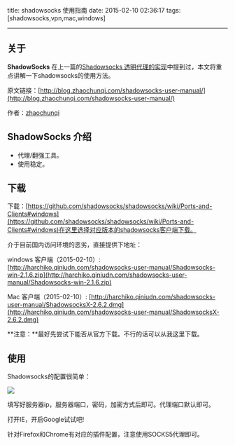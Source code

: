 title: shadowsocks 使用指南
date: 2015-02-10 02:36:17
tags: [shadowsocks,vpn,mac,windows]

---

## 关于

**ShadowSocks** 在上一篇的[Shadowsocks 透明代理的实现](http://blog.zhaochunqi.com/Auto-Proxy/ "Shadowsocks 透明代理的实现")中提到过，本文将重点讲解一下shadowsocks的使用方法。

原文链接：[http://blog.zhaochunqi.com/shadowsocks-user-manual/](http://blog.zhaochunqi.com/shadowsocks-user-manual/)

作者：[zhaochunqi](http://blog.zhaochunqi.com "http://blog.zhaochunqi.com")


<!--more-->
## ShadowSocks 介绍

- 代理/翻强工具。
- 使用稳定。

## 下载

下载：[https://github.com/shadowsocks/shadowsocks/wiki/Ports-and-Clients#windows](https://github.com/shadowsocks/shadowsocks/wiki/Ports-and-Clients#windows)在这里选择对应版本的shadowsocks客户端下载。

介于目前国内访问环境的恶劣，直接提供下地址：

windows 客户端（2015-02-10）: [http://harchiko.qiniudn.com/shadowsocks-user-manual/Shadowsocks-win-2.1.6.zip](http://harchiko.qiniudn.com/shadowsocks-user-manual/Shadowsocks-win-2.1.6.zip)

Mac 客户端（2015-02-10）: [http://harchiko.qiniudn.com/shadowsocks-user-manual/ShadowsocksX-2.6.2.dmg](http://harchiko.qiniudn.com/shadowsocks-user-manual/ShadowsocksX-2.6.2.dmg)

**注意：**最好先尝试下能否从官方下载。不行的话可以从我这里下载。

## 使用

Shadowsocks的配置很简单：

![](http://harchiko.qiniudn.com/shadowsocks-user-manual/shadowsocks.png)

填写好服务器ip，服务器端口，密码，加密方式后即可。代理端口默认即可。

打开IE，开启Google试试吧!

针对Firefox和Chrome有对应的插件配置，注意使用SOCKS5代理即可。